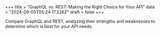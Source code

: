 +++
title = "GraphQL vs. REST: Making the Right Choice for Your API"
date = "2024-09-05T05:24:17.226Z"
draft = false
+++

Compare GraphQL and REST, analyzing their strengths and weaknesses to determine which is best for your API needs.
        
